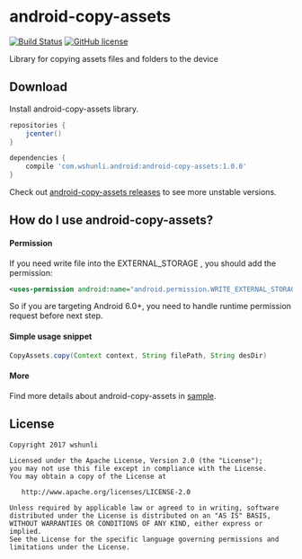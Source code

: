 # android-copy-assets

[![Build Status](https://travis-ci.org/wshunli/android-copy-assets.svg?branch=master)](https://travis-ci.org/)
[![GitHub license](https://img.shields.io/github/license/wshunli/android-copy-assets.svg)](https://github.com/wshunli/android-copy-assets)

Library for copying assets files and folders to the device

## Download


Install android-copy-assets library.

``` groovy
repositories {
    jcenter()
}

dependencies {
    compile 'com.wshunli.android:android-copy-assets:1.0.0'
}
```

Check out [android-copy-assets releases](https://github.com/wshunli/android-copy-assets/releases) to see more unstable versions.

## How do I use android-copy-assets?

#### Permission

If you need write file into the EXTERNAL_STORAGE , you should add the permission:

``` XML
<uses-permission android:name="android.permission.WRITE_EXTERNAL_STORAGE" />
```

So if you are targeting Android 6.0+, you need to handle runtime permission request before next step.

#### Simple usage snippet

``` Java
CopyAssets.copy(Context context, String filePath, String desDir)
```

#### More

Find more details about android-copy-assets in [sample](https://github.com/wshunli/android-copy-assets/tree/master/app).

## License

    Copyright 2017 wshunli

    Licensed under the Apache License, Version 2.0 (the "License");
    you may not use this file except in compliance with the License.
    You may obtain a copy of the License at

       http://www.apache.org/licenses/LICENSE-2.0

    Unless required by applicable law or agreed to in writing, software
    distributed under the License is distributed on an "AS IS" BASIS,
    WITHOUT WARRANTIES OR CONDITIONS OF ANY KIND, either express or implied.
    See the License for the specific language governing permissions and
    limitations under the License.
